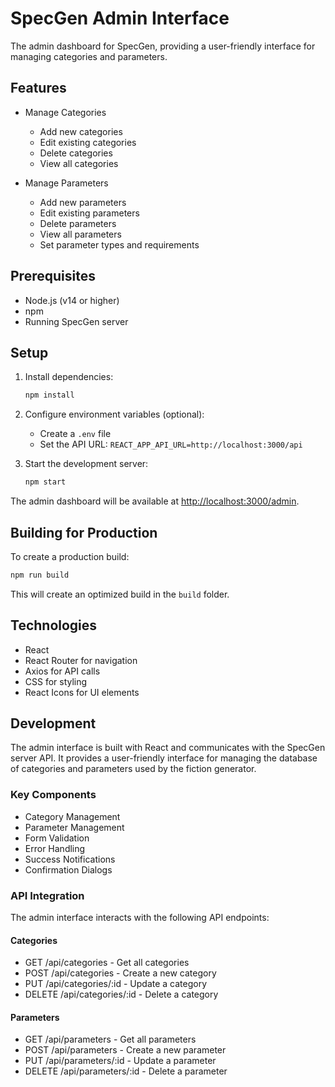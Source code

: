 # SpecGen Admin Interface

The admin dashboard for SpecGen, providing a user-friendly interface for managing categories and parameters.

## Features

- Manage Categories
  - Add new categories
  - Edit existing categories
  - Delete categories
  - View all categories

- Manage Parameters
  - Add new parameters
  - Edit existing parameters
  - Delete parameters
  - View all parameters
  - Set parameter types and requirements

## Prerequisites

- Node.js (v14 or higher)
- npm
- Running SpecGen server

## Setup

1. Install dependencies:
   ```bash
   npm install
   ```

2. Configure environment variables (optional):
   - Create a `.env` file
   - Set the API URL: `REACT_APP_API_URL=http://localhost:3000/api`

3. Start the development server:
   ```bash
   npm start
   ```

The admin dashboard will be available at [http://localhost:3000/admin](http://localhost:3000/admin).

## Building for Production

To create a production build:

```bash
npm run build
```

This will create an optimized build in the `build` folder.

## Technologies

- React
- React Router for navigation
- Axios for API calls
- CSS for styling
- React Icons for UI elements

## Development

The admin interface is built with React and communicates with the SpecGen server API. It provides a user-friendly interface for managing the database of categories and parameters used by the fiction generator.

### Key Components

- Category Management
- Parameter Management
- Form Validation
- Error Handling
- Success Notifications
- Confirmation Dialogs

### API Integration

The admin interface interacts with the following API endpoints:

#### Categories
- GET /api/categories - Get all categories
- POST /api/categories - Create a new category
- PUT /api/categories/:id - Update a category
- DELETE /api/categories/:id - Delete a category

#### Parameters
- GET /api/parameters - Get all parameters
- POST /api/parameters - Create a new parameter
- PUT /api/parameters/:id - Update a parameter
- DELETE /api/parameters/:id - Delete a parameter 